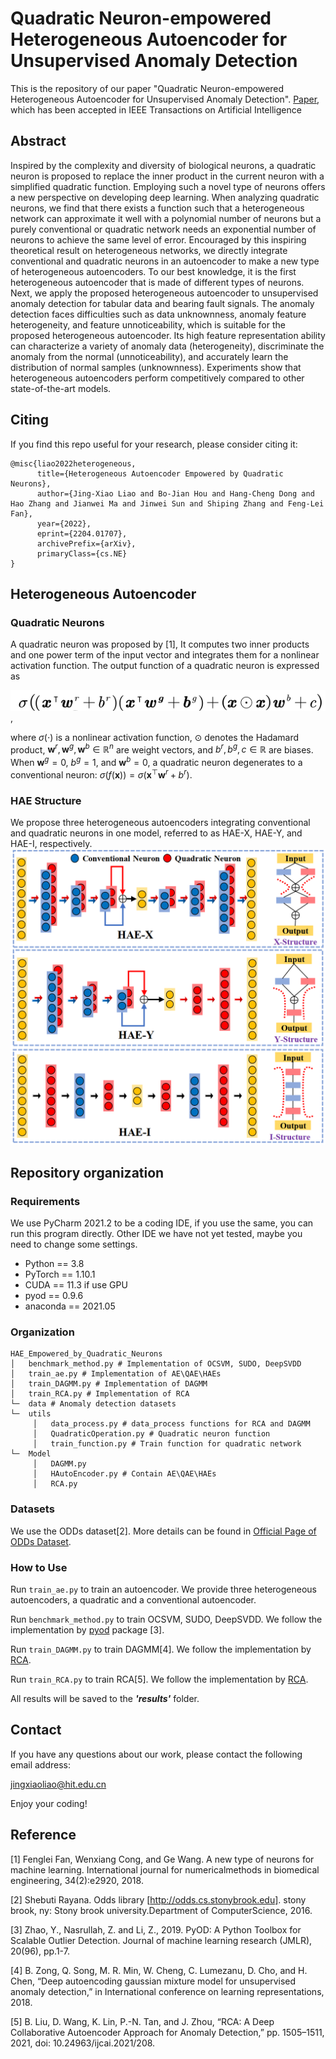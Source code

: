 # Quadratic Neuron-empowered Heterogeneous Autoencoder for Unsupervised Anomaly Detection
This is the repository of our paper "Quadratic Neuron-empowered Heterogeneous Autoencoder for Unsupervised Anomaly Detection". [Paper](https://arxiv.org/pdf/2204.01707.pdf), which has been accepted in IEEE Transactions on Artificial Intelligence

## Abstract
Inspired by the complexity and diversity of biological neurons, a quadratic neuron is proposed to replace the inner product in the current neuron with a simplified quadratic function. Employing such a novel type of neurons offers a new perspective on developing deep learning. When analyzing quadratic neurons, we find that there exists a function such that a heterogeneous network can approximate it well with a polynomial number of neurons but a purely conventional or quadratic network needs an exponential number of neurons to achieve the same level of error. Encouraged by this inspiring theoretical result on heterogeneous networks, we directly integrate conventional and quadratic neurons in an autoencoder to make a new type of heterogeneous autoencoders. To our best knowledge, it is the first heterogeneous autoencoder that is made of different types of neurons. Next, we apply the proposed heterogeneous autoencoder
to unsupervised anomaly detection for tabular data and bearing fault signals. The anomaly detection faces difficulties such as data unknownness, anomaly feature heterogeneity, and feature unnoticeability, which is suitable for the proposed heterogeneous autoencoder. Its high feature representation ability can characterize a variety of anomaly data (heterogeneity), discriminate the anomaly from the normal (unnoticeability), and accurately learn the distribution of normal samples (unknownness). Experiments show that heterogeneous autoencoders perform competitively compared to other state-of-the-art models.

## Citing
If you find this repo useful for your research, please consider citing it:
```
@misc{liao2022heterogeneous,
      title={Heterogeneous Autoencoder Empowered by Quadratic Neurons}, 
      author={Jing-Xiao Liao and Bo-Jian Hou and Hang-Cheng Dong and Hao Zhang and Jianwei Ma and Jinwei Sun and Shiping Zhang and Feng-Lei Fan},
      year={2022},
      eprint={2204.01707},
      archivePrefix={arXiv},
      primaryClass={cs.NE}
}
```



## Heterogeneous Autoencoder

### Quadratic Neurons
A quadratic neuron was proposed by [1], It computes two inner products  and  one  power  term  of  the  input  vector  and  integrates them for a nonlinear activation function. The output function of a quadratic neuron is expressed as 

![enter description here](https://raw.githubusercontent.com/asdvfghg/image/master/小书匠/1641001696385.png),

where $\sigma(\cdot)$ is a nonlinear activation function, $\odot$ denotes the Hadamard product, $\boldsymbol{w}^r,\boldsymbol{w}^g, \boldsymbol{w}^b\in\mathbb{R}^n$ are weight vectors, and $b^r, b^g, c\in\mathbb{R}$ are biases. When $\boldsymbol{w}^g=0$, $b^g=1$, and $\boldsymbol{w}^b=0$, a quadratic neuron degenerates to a conventional neuron:  $\sigma(f(\boldsymbol{x}))= \sigma(\boldsymbol{x}^\top\boldsymbol{w}^{r}+b^{r})$. 

### HAE Structure
We propose three heterogeneous autoencoders integrating conventional  and  quadratic  neurons  in  one  model,  referred  to  as HAE-X, HAE-Y, and HAE-I, respectively.
![The scheme of HAE-X, HAE-Y, and HAE-I.](https://raw.githubusercontent.com/asdvfghg/image/master/小书匠/1641001696444.png)

## Repository organization

### Requirements
We use PyCharm 2021.2 to be a coding IDE, if you use the same, you can run this program directly. Other IDE we have not yet tested, maybe you need to change some settings.
* Python == 3.8
* PyTorch == 1.10.1
* CUDA == 11.3 if use GPU
* pyod == 0.9.6
* anaconda == 2021.05
 
### Organization
```
HAE_Empowered_by_Quadratic_Neurons
│   benchmark_method.py # Implementation of OCSVM, SUDO, DeepSVDD
│   train_ae.py # Implementation of AE\QAE\HAEs 
│   train_DAGMM.py # Implementation of DAGMM
│   train_RCA.py # Implementation of RCA
└─  data # Anomaly detection datasets 
└─  utils
     │   data_process.py # data_process functions for RCA and DAGMM
     │   QuadraticOperation.py # Quadratic neuron function
     │   train_function.py # Train function for quadratic network
└─  Model
     │   DAGMM.py 
     │   HAutoEncoder.py # Contain AE\QAE\HAEs 
     │   RCA.py 

```

### Datasets
We use the ODDs dataset[2]. More details can be found in [Official Page of ODDs Dataset](http://odds.cs.stonybrook.edu).

### How to Use

Run ```train_ae.py``` to train an autoencoder. We provide three heterogeneous autoencoders, a quadratic and a conventional autoencoder. 

Run ```benchmark_method.py``` to train  OCSVM, SUDO, DeepSVDD. We follow the implementation by [pyod](https://github.com/yzhao062/pyod) package [3].
 
 Run ```train_DAGMM.py``` to train  DAGMM[4]. We follow the implementation by [RCA](https://github.com/illidanlab/RCA).

 Run ```train_RCA.py``` to train  RCA[5]. We follow the implementation by [RCA](https://github.com/illidanlab/RCA).

All results will be saved to the ***'results'*** folder.

## Contact
If you have any questions about our work, please contact the following email address:

jingxiaoliao@hit.edu.cn

Enjoy your coding!
## Reference
[1] Fenglei Fan, Wenxiang Cong, and Ge Wang. A new type of neurons for machine learning. International journal for numericalmethods in biomedical engineering, 34(2):e2920, 2018.

[2] Shebuti Rayana.  Odds library [http://odds.cs.stonybrook.edu]. stony brook, ny:  Stony brook university.Department of ComputerScience, 2016.

[3] Zhao, Y., Nasrullah, Z. and Li, Z., 2019. PyOD: A Python Toolbox for Scalable Outlier Detection. Journal of machine learning research (JMLR), 20(96), pp.1-7.

[4]  B. Zong, Q. Song, M. R. Min, W. Cheng, C. Lumezanu, D. Cho, and H. Chen, “Deep autoencoding gaussian mixture model for unsupervised anomaly detection,” in International conference on learning representations, 2018.

[5] B. Liu, D. Wang, K. Lin, P.-N. Tan, and J. Zhou, “RCA: A Deep Collaborative Autoencoder Approach for Anomaly Detection,” pp. 1505–1511, 2021, doi: 10.24963/ijcai.2021/208.
